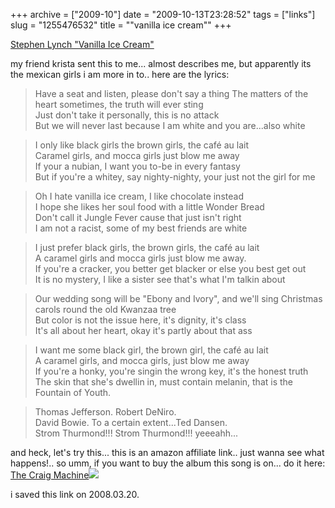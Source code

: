 +++
archive = ["2009-10"]
date = "2009-10-13T23:28:52"
tags = ["links"]
slug = "1255476532"
title = "\"vanilla ice cream\""
+++

[Stephen Lynch "Vanilla Ice Cream"][1]

my friend krista sent this to me... almost describes me, but apparently
its the mexican girls i am more in to.. here are the lyrics: 

> Have a seat and listen, please don't say a thing 
> The matters of the heart sometimes, the truth will ever sting  
> Just don't take it personally, this is no attack  
> But we will never last because I am white and you are...also white  

> I only like black girls the brown girls, the café au lait  
> Caramel girls, and mocca girls just blow me away  
> If your a nubian, I want you to-be in every fantasy  
> But if you're a whitey, say nighty-nighty, your just not the girl for me

> Oh I hate vanilla ice cream, I like chocolate instead  
> I hope she likes her soul food with a little Wonder Bread  
> Don't call it Jungle Fever cause that just isn't right  
> I am not a racist, some of my best friends are white

> I just prefer black girls, the brown girls, the café au lait  
> A caramel girls and mocca girls just blow me away.  
> If you're a cracker, you better get blacker or else you best get out  
> It is no mystery, I like a sister see that's what I'm talkin about 

> Our wedding song will be "Ebony and Ivory", 
> and we'll sing Christmas carols round the old Kwanzaa tree  
> But color is not the issue here, it's dignity, it's class  
> It's all about her heart, okay it's partly about that ass  

> I want me some black girl, the brown girl, the café au lait  
> A caramel girls, and mocca girls, just blow me away  
> If you're a honky, you're singin the wrong key, it's the honest truth  
> The skin that she's dwellin in, must contain melanin, that is the Fountain of Youth.

> Thomas Jefferson. 
> Robert DeNiro.  
> David Bowie. 
> To a certain extent...Ted Dansen.  
> Strom Thurmond!!! Strom Thurmond!!! 
> yeeeahh... 

and heck, let's try this... this is an amazon affiliate link.. just wanna
see what happens!.. so umm, if you want to buy the album this song is
on... do it here: [The Craig Machine][2]![][3]

i saved this link on 2008.03.20.

[1]: http://www.whatarerecords.com/vanilla/
[2]: http://www.amazon.com/gp/product/B000AOEN0Y?ie=UTF8&tag=bismarksblog-20&linkCode=as2&camp=1789&creative=390957&creativeASIN=B000AOEN0Y
[3]: http://www.assoc-amazon.com/e/ir?t=bismarksblog-20&l=as2&o=1&a=B000AOEN0Y

